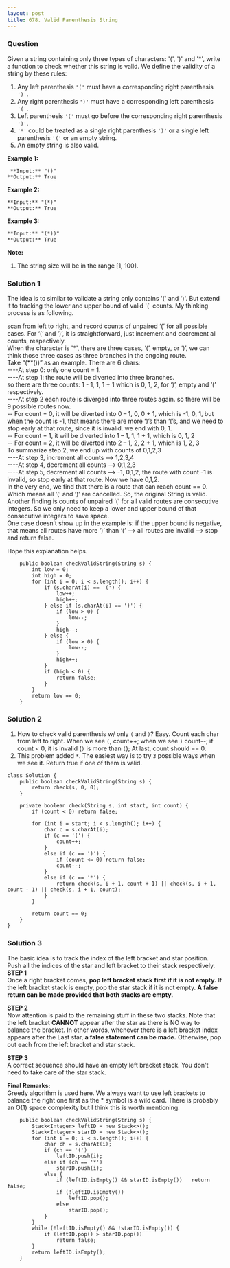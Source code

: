 ```yaml
---
layout: post
title: 678. Valid Parenthesis String
---
```

### Question
Given a string containing only three types of characters: '(', ')' and '*',
write a function to check whether this string is valid. We define the validity
of a string by these rules:

  1. Any left parenthesis `'('` must have a corresponding right parenthesis `')'`.
  2. Any right parenthesis `')'` must have a corresponding left parenthesis `'('`.
  3. Left parenthesis `'('` must go before the corresponding right parenthesis `')'`.
  4. `'*'` could be treated as a single right parenthesis `')'` or a single left parenthesis `'('` or an empty string.
  5. An empty string is also valid.

 **Example 1:**  

    
    
     **Input:** "()"
    **Output:** True
    

**Example 2:**  

    
    
    **Input:** "(*)"
    **Output:** True
    

**Example 3:**  

    
    
    **Input:** "(*))"
    **Output:** True
    

**Note:**  

  1. The string size will be in the range [1, 100].

### Solution 1
The idea is to similar to validate a string only contains '(' and ')'. But
extend it to tracking the lower and upper bound of valid '(' counts. My
thinking process is as following.

scan from left to right, and record counts of unpaired ‘(’ for all possible
cases. For ‘(’ and ‘)’, it is straightforward, just increment and decrement
all counts, respectively.  
When the character is '*', there are three cases, ‘(’, empty, or ‘)’, we can
think those three cases as three branches in the ongoing route.  
Take “(**())” as an example. There are 6 chars:  
\----At step 0: only one count = 1.  
\----At step 1: the route will be diverted into three branches.  
so there are three counts: 1 - 1, 1, 1 + 1 which is 0, 1, 2, for ‘)’, empty
and ‘(’ respectively.  
\----At step 2 each route is diverged into three routes again. so there will
be 9 possible routes now.  
\-- For count = 0, it will be diverted into 0 – 1, 0, 0 + 1, which is -1, 0,
1, but when the count is -1, that means there are more ‘)’s than ‘(’s, and we
need to stop early at that route, since it is invalid. we end with 0, 1.  
\-- For count = 1, it will be diverted into 1 – 1, 1, 1 + 1, which is 0, 1, 2  
\-- For count = 2, it will be diverted into 2 – 1, 2, 2 + 1, which is 1, 2, 3  
To summarize step 2, we end up with counts of 0,1,2,3  
\----At step 3, increment all counts --> 1,2,3,4  
\----At step 4, decrement all counts --> 0,1,2,3  
\----At step 5, decrement all counts --> -1, 0,1,2, the route with count -1 is
invalid, so stop early at that route. Now we have 0,1,2.  
In the very end, we find that there is a route that can reach count == 0.
Which means all ‘(’ and ‘)’ are cancelled. So, the original String is valid.  
Another finding is counts of unpaired ‘(’ for all valid routes are consecutive
integers. So we only need to keep a lower and upper bound of that consecutive
integers to save space.  
One case doesn’t show up in the example is: if the upper bound is negative,
that means all routes have more ‘)’ than ‘(’ --> all routes are invalid -->
stop and return false.

Hope this explanation helps.

    
    
        public boolean checkValidString(String s) {
            int low = 0;
            int high = 0;
            for (int i = 0; i < s.length(); i++) {
                if (s.charAt(i) == '(') {
                    low++;
                    high++;
                } else if (s.charAt(i) == ')') {
                    if (low > 0) {
                        low--;
                    }
                    high--;
                } else {
                    if (low > 0) {
                        low--;
                    }
                    high++;
                }
                if (high < 0) {
                    return false;
                }
            }
            return low == 0;
        }
    


### Solution 2
  1. How to check valid parenthesis w/ only `(` and `)`? Easy. Count each char from left to right. When we see `(`, count++; when we see `)` count--; if count < 0, it is invalid (`)` is more than `(`); At last, count should == 0.
  2. This problem added `*`. The easiest way is to try `3` possible ways when we see it. Return true if one of them is valid.

    
    
    class Solution {
        public boolean checkValidString(String s) {
            return check(s, 0, 0);
        }
        
        private boolean check(String s, int start, int count) {
            if (count < 0) return false;
            
            for (int i = start; i < s.length(); i++) {
                char c = s.charAt(i);
                if (c == '(') {
                    count++;
                }
                else if (c == ')') {
                    if (count <= 0) return false;
                    count--;
                }
                else if (c == '*') {
                    return check(s, i + 1, count + 1) || check(s, i + 1, count - 1) || check(s, i + 1, count);
                }
            }
            
            return count == 0;
        }
    }
    


### Solution 3
The basic idea is to track the index of the left bracket and star position.  
Push all the indices of the star and left bracket to their stack respectively.  
 **STEP 1**  
Once a right bracket comes, **pop left bracket stack first if it is not
empty.** If the left bracket stack is empty, pop the star stack if it is not
empty. **A false return can be made provided that both stacks are empty.**

 **STEP 2**  
Now attention is paid to the remaining stuff in these two stacks. Note that
the left bracket **CANNOT** appear after the star as there is NO way to
balance the bracket. In other words, whenever there is a left bracket index
appears after the Last star, **a false statement can be made.** Otherwise, pop
out each from the left bracket and star stack.

 **STEP 3**  
A correct sequence should have an empty left bracket stack. You don't need to
take care of the star stack.

 **Final Remarks:**  
Greedy algorithm is used here. We always want to use left brackets to balance
the right one first as the * symbol is a wild card. There is probably an O(1)
space complexity but I think this is worth mentioning.

    
    
        public boolean checkValidString(String s) {
            Stack<Integer> leftID = new Stack<>();
            Stack<Integer> starID = new Stack<>();
            for (int i = 0; i < s.length(); i++) {
                char ch = s.charAt(i);
                if (ch == '(')
                    leftID.push(i);
                else if (ch == '*')
                    starID.push(i);
                else {
                    if (leftID.isEmpty() && starID.isEmpty())   return false;
                    if (!leftID.isEmpty())
                        leftID.pop();
                    else 
                        starID.pop();
                }
            }
            while (!leftID.isEmpty() && !starID.isEmpty()) {
                if (leftID.pop() > starID.pop()) 
                    return false;
            }
            return leftID.isEmpty();
        }
    



